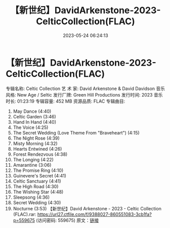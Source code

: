 ﻿---
title: 【新世纪】DavidArkenstone-2023-CelticCollection(FLAC)
date: 2023-05-24 06:24:13
categories: 古典音乐、新世纪、纯音雅乐
tags: 纯音雅乐
---
# 【新世纪】DavidArkenstone-2023-CelticCollection(FLAC)

专辑名称: Celtic Collection
艺 术 家: David Arkenstone & David Davidson
音乐风格: New Age / Seltic
发行厂牌: Green Hill Productions
发行时间: 2023
音乐时长: 01:23:19
专辑容量: 452 MB
资源品质: FLAC
专辑曲目:
01. May Dance (4:40)
02. Celtic Garden (3:46)
03. Hand In Hand (4:40)
04. The Voice (4:25)
05. The Secret Wedding (Love Theme From "Braveheart") (4:15)
06. The Night Rose (4:39)
07. Misty Morning (4:32)
08. Hearts Entwined (4:26)
09. Forest Rendezvous (4:38)
10. The Longing (4:22)
11. Amarantine (3:06)
12. The Promise Ring (4:10)
13. Guinevere's Secret (4:41)
14. Celtic Sanctuary (4:41)
15. The High Road (4:30)
16. The Wishing Star (4:48)
17. Sleepsong (4:36)
18. Secret Wedding (4:30)
19. Nocturne (3:53)
【新世纪】David Arkenstone - 2023 - Celtic Collection (FLAC).rar:
https://url27.ctfile.com/f/9388027-860551083-3cb1fa?p=559675
(访问密码: 559675)
原文：[链接](https://blog.sina.com.cn/s/blog_1647c7e760103120f.html)